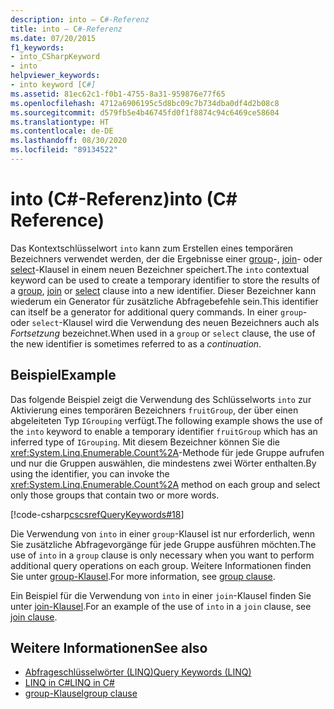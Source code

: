 ```yaml
---
description: into – C#-Referenz
title: into – C#-Referenz
ms.date: 07/20/2015
f1_keywords:
- into_CSharpKeyword
- into
helpviewer_keywords:
- into keyword [C#]
ms.assetid: 81ec62c1-f0b1-4755-8a31-959876e77f65
ms.openlocfilehash: 4712a6906195c5d8bc09c7b734dba0df4d2b08c8
ms.sourcegitcommit: d579fb5e4b46745fd0f1f8874c94c6469ce58604
ms.translationtype: HT
ms.contentlocale: de-DE
ms.lasthandoff: 08/30/2020
ms.locfileid: "89134522"
---
```

# <a name="into-c-reference"></a><span data-ttu-id="144d8-103">into (C#-Referenz)</span><span class="sxs-lookup"><span data-stu-id="144d8-103">into (C# Reference)</span></span>

<span data-ttu-id="144d8-104">Das Kontextschlüsselwort `into` kann zum Erstellen eines temporären Bezeichners verwendet werden, der die Ergebnisse einer [group](group-clause.md)-, [join](join-clause.md)- oder [select](select-clause.md)-Klausel in einem neuen Bezeichner speichert.</span><span class="sxs-lookup"><span data-stu-id="144d8-104">The `into` contextual keyword can be used to create a temporary identifier to store the results of a [group](group-clause.md), [join](join-clause.md) or [select](select-clause.md) clause into a new identifier.</span></span> <span data-ttu-id="144d8-105">Dieser Bezeichner kann wiederum ein Generator für zusätzliche Abfragebefehle sein.</span><span class="sxs-lookup"><span data-stu-id="144d8-105">This identifier can itself be a generator for additional query commands.</span></span> <span data-ttu-id="144d8-106">In einer `group`- oder `select`-Klausel wird die Verwendung des neuen Bezeichners auch als *Fortsetzung* bezeichnet.</span><span class="sxs-lookup"><span data-stu-id="144d8-106">When used in a `group` or `select` clause, the use of the new identifier is sometimes referred to as a *continuation*.</span></span>

## <a name="example"></a><span data-ttu-id="144d8-107">Beispiel</span><span class="sxs-lookup"><span data-stu-id="144d8-107">Example</span></span>

<span data-ttu-id="144d8-108">Das folgende Beispiel zeigt die Verwendung des Schlüsselworts `into` zur Aktivierung eines temporären Bezeichners `fruitGroup`, der über einen abgeleiteten Typ `IGrouping` verfügt.</span><span class="sxs-lookup"><span data-stu-id="144d8-108">The following example shows the use of the `into` keyword to enable a temporary identifier `fruitGroup` which has an inferred type of `IGrouping`.</span></span> <span data-ttu-id="144d8-109">Mit diesem Bezeichner können Sie die <xref:System.Linq.Enumerable.Count%2A>-Methode für jede Gruppe aufrufen und nur die Gruppen auswählen, die mindestens zwei Wörter enthalten.</span><span class="sxs-lookup"><span data-stu-id="144d8-109">By using the identifier, you can invoke the <xref:System.Linq.Enumerable.Count%2A> method on each group and select only those groups that contain two or more words.</span></span>

[!code-csharp[cscsrefQueryKeywords#18](~/samples/snippets/csharp/VS_Snippets_VBCSharp/CsCsrefQueryKeywords/CS/Into.cs#18)]

<span data-ttu-id="144d8-110">Die Verwendung von `into` in einer `group`-Klausel ist nur erforderlich, wenn Sie zusätzliche Abfragevorgänge für jede Gruppe ausführen möchten.</span><span class="sxs-lookup"><span data-stu-id="144d8-110">The use of `into` in a `group` clause is only necessary when you want to perform additional query operations on each group.</span></span> <span data-ttu-id="144d8-111">Weitere Informationen finden Sie unter [group-Klausel](group-clause.md).</span><span class="sxs-lookup"><span data-stu-id="144d8-111">For more information, see [group clause](group-clause.md).</span></span>

<span data-ttu-id="144d8-112">Ein Beispiel für die Verwendung von `into` in einer `join`-Klausel finden Sie unter [join-Klausel](join-clause.md).</span><span class="sxs-lookup"><span data-stu-id="144d8-112">For an example of the use of `into` in a `join` clause, see [join clause](join-clause.md).</span></span>

## <a name="see-also"></a><span data-ttu-id="144d8-113">Weitere Informationen</span><span class="sxs-lookup"><span data-stu-id="144d8-113">See also</span></span>

- [<span data-ttu-id="144d8-114">Abfrageschlüsselwörter (LINQ)</span><span class="sxs-lookup"><span data-stu-id="144d8-114">Query Keywords (LINQ)</span></span>](query-keywords.md)
- [<span data-ttu-id="144d8-115">LINQ in C#</span><span class="sxs-lookup"><span data-stu-id="144d8-115">LINQ in C#</span></span>](../../linq/index.md)
- [<span data-ttu-id="144d8-116">group-Klausel</span><span class="sxs-lookup"><span data-stu-id="144d8-116">group clause</span></span>](group-clause.md)
